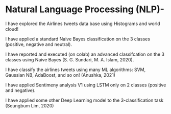 # Natural Language Processing (NLP)- 

I have explored the Airlines tweets data base  using Histograms and world cloud!

I have applied a standard Naive Bayes classification on the 3 classes (positive, negative and neutral).

I have reported and executed (on colab) an advanced classifcation on the 3 classes using Naive Bayes (S. G. Sundari, M. A. Islam, 2020).

I have classify the airlines tweets using many ML algorithms: SVM, Gaussian NB, AdaBoost, and so on! (Anushka, 2021) 

I have applied Sentimeny analysis V1 using LSTM only on 2 classes (positive and negative).

I have applied some other Deep Learning model to the 3-classification task (Seungbum Lim, 2020)

